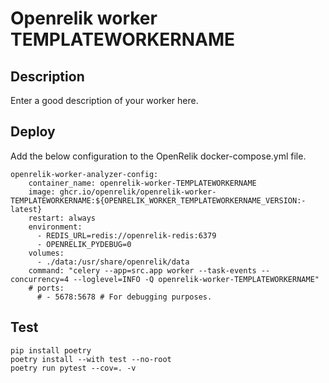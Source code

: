 # Openrelik worker TEMPLATEWORKERNAME
## Description
Enter a good description of your worker here.
## Deploy
Add the below configuration to the OpenRelik docker-compose.yml file.

```
openrelik-worker-analyzer-config:
    container_name: openrelik-worker-TEMPLATEWORKERNAME
    image: ghcr.io/openrelik/openrelik-worker-TEMPLATEWORKERNAME:${OPENRELIK_WORKER_TEMPLATEWORKERNAME_VERSION:-latest}
    restart: always
    environment:
      - REDIS_URL=redis://openrelik-redis:6379
      - OPENRELIK_PYDEBUG=0
    volumes:
      - ./data:/usr/share/openrelik/data
    command: "celery --app=src.app worker --task-events --concurrency=4 --loglevel=INFO -Q openrelik-worker-TEMPLATEWORKERNAME"
    # ports:
      # - 5678:5678 # For debugging purposes.
```

## Test
```
pip install poetry
poetry install --with test --no-root
poetry run pytest --cov=. -v
```